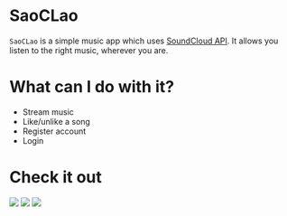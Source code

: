 # SaoCLao

`SaoCLao` is a simple music app which uses [SoundCloud API](https://soundcloud.com/stream).
It allows you listen to the right music, wherever you are. 

# What can I do with it? #
- Stream music
- Like/unlike a song
- Register account
- Login

# Check it out #


![](https://github.com/thecatcampaign/SaoCLao/blob/master/art/1.png)
![](https://github.com/thecatcampaign/SaoCLao/blob/master/art/2.png)
![](https://github.com/thecatcampaign/SaoCLao/blob/master/art/3.png)



